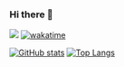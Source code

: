 ### Hi there 👋

![](https://komarev.com/ghpvc/?username=vanerac&color=green)
[![wakatime](https://wakatime.com/badge/user/f3c6deaa-9d45-412f-abc7-e4ede18a771a.svg)](https://wakatime.com/@f3c6deaa-9d45-412f-abc7-e4ede18a771a)

[![GitHub stats](https://github-readme-stats.vercel.app/api?username=vanerac&show_icons=true&count_private=true)](https://github.com/anuraghazra/github-readme-stats)
[![Top Langs](https://github-readme-stats.vercel.app/api/top-langs/?username=vanerac&layout=compact&count_private=true)](https://github.com/anuraghazra/github-readme-stats)


<!--
**vanerac/vanerac** is a ✨ _special_ ✨ repository because its `README.md` (this file) appears on your GitHub profile.

Here are some ideas to get you started:

- 🔭 I’m currently working on ...
- 🌱 I’m currently learning ...
- 👯 I’m looking to collaborate on ...
- 🤔 I’m looking for help with ...
- 💬 Ask me about ...
- 📫 How to reach me: ...
- 😄 Pronouns: ...
- ⚡ Fun fact: ...
-->

